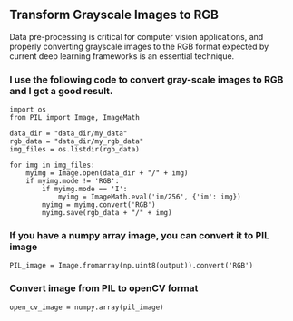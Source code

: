 ## Transform Grayscale Images to RGB

Data pre-processing is critical for computer vision applications, and properly converting grayscale images to the RGB format expected by current deep learning frameworks is an essential technique.

### I use the following code to convert gray-scale images to RGB and I got a good result.


```
import os
from PIL import Image, ImageMath

data_dir = "data_dir/my_data"
rgb_data = "data_dir/my_rgb_data"
img_files = os.listdir(rgb_data)

for img in img_files:
    myimg = Image.open(data_dir + "/" + img)
    if myimg.mode != 'RGB':
        if myimg.mode == 'I':
            myimg = ImageMath.eval('im/256', {'im': img})
        myimg = myimg.convert('RGB')
        myimg.save(rgb_data + "/" + img)
```

### If you have a numpy array image, you can convert it to PIL image

```
PIL_image = Image.fromarray(np.uint8(output)).convert('RGB')
```

### Convert image from PIL to openCV format

```
open_cv_image = numpy.array(pil_image) 
```
